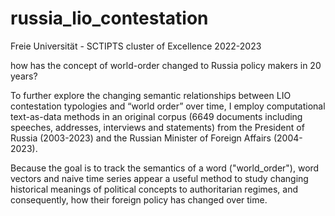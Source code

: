 # russia_lio_contestation
Freie Universität - SCTIPTS cluster of Excellence 2022-2023

how has the concept of world-order changed to Russia policy makers in 20 years?

To further explore the changing semantic relationships between LIO contestation typologies and “world order” over time, I employ computational text-as-data methods in an original corpus (6649 documents including speeches, addresses, interviews and statements) from the President of Russia (2003-2023) and the Russian Minister of Foreign Affairs (2004-2023). 

Because the goal is to track the semantics of a word ("world_order"), word vectors and naive time series appear a useful method to study changing historical meanings of political concepts to authoritarian regimes, and consequently, how their foreign policy has changed over time.
